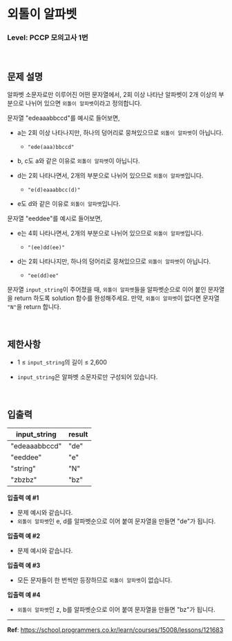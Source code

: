 # 외톨이 알파벳

### Level: PCCP 모의고사 1번

<br>

## 문제 설명

알파벳 소문자로만 이루어진 어떤 문자열에서, 2회 이상 나타난 알파벳이 2개 이상의 부분으로 나뉘어 있으면 `외톨이 알파벳`이라고 정의합니다.

문자열 "edeaaabbccd"를 예시로 들어보면,

- a는 2회 이상 나타나지만, 하나의 덩어리로 뭉쳐있으므로 `외톨이 알파벳`이 아닙니다.
  - `"ede(aaa)bbccd"`

- b, c도 a와 같은 이유로 `외톨이 알파벳`이 아닙니다.

- d는 2회 나타나면서, 2개의 부분으로 나뉘어 있으므로 `외톨이 알파벳`입니다.
  - `"e(d)eaaabbcc(d)"`

- e도 d와 같은 이유로 `외톨이 알파벳`입니다.

문자열 "eeddee"를 예시로 들어보면,

- e는 4회 나타나면서, 2개의 부분으로 나뉘어 있으므로 `외톨이 알파벳`입니다.
  - `"(ee)dd(ee)"`

- d는 2회 나타나지만, 하나의 덩어리로 뭉쳐있으므로 `외톨이 알파벳`이 아닙니다.
  - `"ee(dd)ee"`

문자열 `input_string`이 주어졌을 때, `외톨이 알파벳`들을 알파벳순으로 이어 붙인 문자열을 return 하도록 solution 함수를 완성해주세요. 만약, `외톨이 알파벳`이 없다면 문자열 `"N"`을 return 합니다.

<br>

## 제한사항

- 1 ≤ `input_string`의 길이 ≤ 2,600

- `input_string`은 알파벳 소문자로만 구성되어 있습니다.

<br>

## 입출력

| input_string | result |
| ------------ | ------ |
| "edeaaabbccd" | "de" |
| "eeddee" | "e" |
| "string" | "N" |
| "zbzbz" | "bz" |

**입출력 예 #1**

- 문제 예시와 같습니다.
- `외톨이 알파벳`인 e, d를 알파벳순으로 이어 붙여 문자열을 만들면 "de"가 됩니다.

**입출력 예 #2**

- 문제 예시와 같습니다.

**입출력 예 #3**

- 모든 문자들이 한 번씩만 등장하므로 `외톨이 알파벳`이 없습니다.

**입출력 예 #4**

- `외톨이 알파벳`인 z, b를 알파벳순으로 이어 붙여 문자열을 만들면 "bz"가 됩니다.

---

**Ref**: https://school.programmers.co.kr/learn/courses/15008/lessons/121683